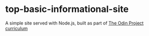 # top-basic-informational-site

A simple site served with Node.js, built as part of [The Odin Project curriculum](https://www.theodinproject.com/lessons/nodejs-basic-informational-site)


